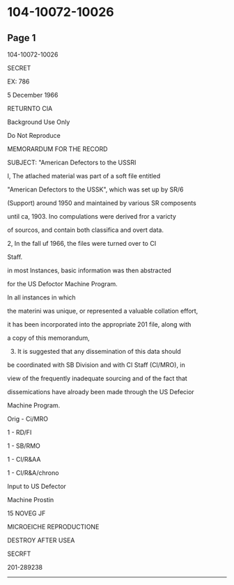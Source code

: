 # 104-10072-10026

## Page 1

104-10072-10026

SECRET

EX: 786

5 December 1966

RETURNTO CIA

Background Use Only

Do Not Reproduce

MEMORARDUM FOR THE RECORD

SUBJECT: "American Defectors to the USSRI

I, The atlached material was part of a soft file entitled

"American Defectors to the USSK", which was set up by SR/6

(Support) around 1950 and maintained by various SR composents

until ca, 1903. Ino compulations were derived fror a varicty

of sourcos, and contain both classifica and overt data.

2, In the fall uf 1966, the files were turned over to CI

Staff.

in most lnstances, basic information was then abstracted

for the US Defoctor Machine Program.

In all instances in which

the materini was unique, or represented a valuable collation effort,

it has been incorporated into the appropriate 201 file, along with

a copy of this memorandum,

3. lt is suggested that any dissemination of this data should

be coordinated with SB Division and with CI Staff (CI/MRO), in

view of the frequently inadequate sourcing and of the fact that

dissemications have alroady been made through the US Defecior

Machine Program.

Orig - Ci/MRO

1 - RD/FI

1 - SB/RMO

1 - CI/R&AA

1 - CI/R&A/chrono

Input to US Defector

Machine Prostin

15 NOVEG JF

MICROEICHE REPRODUCTIONE

DESTROY AFTER USEA

SECRFT

201-289238

---

